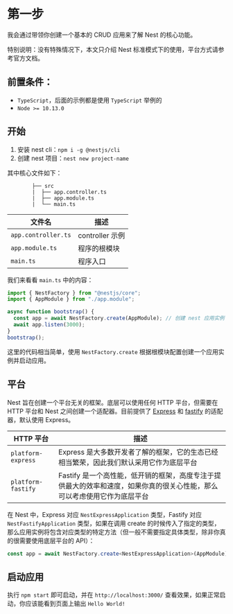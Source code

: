 # 第一步

我会通过带领你创建一个基本的 CRUD 应用来了解 Nest 的核心功能。

特别说明：没有特殊情况下，本文只介绍 Nest 标准模式下的使用，平台方式请参考官方文档。

## 前置条件：

- `TypeScript`，后面的示例都是使用 `TypeScript` 举例的
- `Node >= 10.13.0`

## 开始

1.  安装 nest cli：`npm i -g @nestjs/cli`
2.  创建 nest 项目：`nest new project-name`

其中核心文件如下：

            ├── src
            |  ├── app.controller.ts
            |  ├── app.module.ts
            |  └── main.ts

| 文件名              | 描述            |
| ------------------- | --------------- |
| `app.controller.ts` | controller 示例 |
| `app.module.ts`     | 程序的根模块    |
| `main.ts`           | 程序入口        |

我们来看看 `main.ts` 中的内容：

```ts
import { NestFactory } from "@nestjs/core";
import { AppModule } from "./app.module";

async function bootstrap() {
  const app = await NestFactory.create(AppModule); // 创建 nest 应用实例
  await app.listen(3000);
}
bootstrap();
```

这里的代码相当简单，使用 `NestFactory.create` 根据根模块配置创建一个应用实例并启动应用。

## 平台

Nest 旨在创建一个平台无关的框架。底层可以使用任何 HTTP 平台，但需要在 HTTP 平台和 Nest 之间创建一个适配器。目前提供了 [Express](https://expressjs.com/) 和 [fastify](https://www.fastify.io/) 的适配器，默认使用 Express。

| HTTP 平台          | 描述                                                                                                                     |
| ------------------ | ------------------------------------------------------------------------------------------------------------------------ |
| `platform-express` | Express 是大多数开发者了解的框架，它的生态已经相当繁荣，因此我们默认采用它作为底层平台                                   |
| `platform-fastify` | Fastify 是一个高性能，低开销的框架，高度专注于提供最大的效率和速度，如果你真的很关心性能，那么可以考虑使用它作为底层平台 |

在 Nest 中，Express 对应 `NestExpressApplication` 类型，Fastify 对应 `NestFastifyApplication` 类型，如果在调用 create 的时候传入了指定的类型，那么应用实例将包含对应类型的特定方法（但一般不需要指定具体类型，除非你真的很需要使用底层平台的 API）：

```ts
const app = await NestFactory.create<NestExpressApplication>(AppModule); // 指定创建 express 类型
```

## 启动应用

执行 `npm start` 即可启动，并在 `http://localhost:3000/` 查看效果，如果正常启动，你应该能看到页面上输出 `Hello World!`
